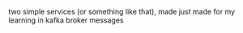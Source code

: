 two simple services (or something like that), made just made for my learning in kafka broker messages